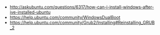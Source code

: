 - http://askubuntu.com/questions/6317/how-can-i-install-windows-after-ive-installed-ubuntu
- https://help.ubuntu.com/community/WindowsDualBoot
- https://help.ubuntu.com/community/Grub2/Installing#Reinstalling_GRUB_2

